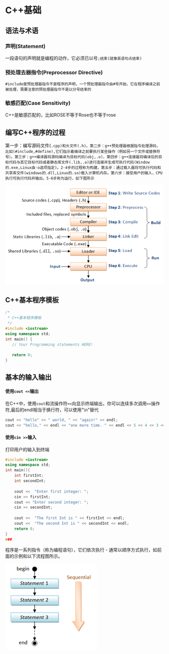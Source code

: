# C++基础

## 语法与术语

### 声明\(Statement\)

一段语句的声明就是编程的动作，它必须已以号`;结束(就像英语句点结束)`

### 预处理去器指令\(Preprocessor Directive\)

`#include是预处理器指令不是程序的声明，一个预处理器指令由#号开始，它在程序编译之前被处理，需要注意的预处理器指令不是以分号结束的`

### 敏感匹配\(Case Sensitivity\)

C++是敏感匹配的，比如ROSE不等于Rose也不等于rose

## 编写C++程序的过程

第一步：编写源码文件\(`.cpp)和头文件(.h)。第二步：g++预处理器根据指令处理源码，比如(#include,#define),它们指示着编译之前要执行某些操作（例如另一个文件或替换符号）。第三步：g++编译器将源码编译为目标代码(obj,.o)，第四步：g++连接器将编译后的目标代码与其它目标代码或者静态库文件(.lib,.a)进行连接并生成可执行代码(Window的.exe,Linux由-o选项指定)。2-4步的过程称为构建。第五步：通过载入器将可执行代码和共享库文件(windows的.dll,Linux的.so)载入计算机内存。第六步：接受用户的输入，CPU执行可执行代码并输出。5-6步称为运行，如下图所示`

![CompilationProcess](/assets/CompilationProcess.png)

## C++基本程序模板

```c++
/*
 * C++基本程序模板
 */
#include <iostream>
using namespace std;
int main() {
   // Your Programming statements HERE!

   return 0;
}
```

## 基本的输入输出
#### 使用`cout <<`输出
在C++中，使用`cout`和流操作符`<<`向显示终端输出，你可以连续多次调用`<<`操作符,最后的endl相当于换行符，可以使用"\n"替代
```c++
cout << "hello" << " world, " << "again!" << endl;
cout << "hello," << endl << "one more time. " << endl << 5 << 4 << 3 << " " << 2.2 << " " << 1.1 << endl;
```

#### 使用`cin >>`输入
打印用户的输入到终端
```c++
#include <iostream>
using namespace std;
int main(){
    int firstInt;
    int secondInt;

    cout <<  "Enter first integer: ";
    cin >> firstInt;
    cout << "Enter second integer: ";
    cin >> secondInt;

    cout <<  "The first Int is " << firstInt << endl;
    cout <<  "The second Int is " << secondInt << endl;
    return 0;
}
### 
```
程序是一系列指令（称为编程语句），它们依次执行 - 通常以顺序方式执行，如前面的示例和以下流程图所示。


![Construct_Sequential](/assets/Construct_Sequential.png)






